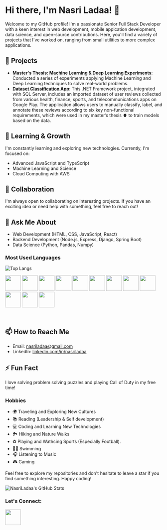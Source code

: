 # Hi there, I'm Nasri Ladaa! 👋

Welcome to my GitHub profile! I'm a passionate Senior Full Stack Developer with a keen interest in web development, mobile applcation development, data science, and open-source contributions. Here, you'll find a variety of projects that I've worked on, ranging from small utilities to more complex applications.

## 🔭 Projects
-  **[Master's Thesis: Machine Learning & Deep Learning Experiments](https://github.com/NasriLadaa/Thesis_Experiments_2023_SWEN_Nasri)**: Conducted a series of experiments applying Machine Learning and Deep Learning techniques to solve real-world problems.
-  **[Dataset Classification App](https://github.com/NasriLadaa/Nasri_Sameer_Thesis_SWEN860)**: This .NET Framework project, integrated with SQL Server, includes an imported dataset of user reviews collected from various health, finance, sports, and telecommunications apps on Google Play. The application allows users to manually classify, label, and annotate these reviews according to six key non-functional requirements, which were used in my master’s thesis ⬆️ to train models based on the data.


## 🌱 Learning & Growth
I'm constantly learning and exploring new technologies. Currently, I'm focused on:
- Advanced JavaScript and TypeScript
- Machine Learning and Science
- Cloud Computing with AWS

## 👯 Collaboration
I'm always open to collaborating on interesting projects. If you have an exciting idea or need help with something, feel free to reach out!

## 💬 Ask Me About
- Web Development (HTML, CSS, JavaScript, React)
- Backend Development (Node.js, Express, Django, Spring Boot)
- Data Science (Python, Pandas, Numpy)

### Most Used Languages

![Top Langs](https://github-readme-stats.vercel.app/api/top-langs/?username=NasriLadaa&hide=html,css&count_private=true&layout=compact)

<p>
  <img src="https://cdn.jsdelivr.net/gh/devicons/devicon@latest/icons/html5/html5-original-wordmark.svg" width=50px />
  <img src="https://cdn.jsdelivr.net/gh/devicons/devicon@latest/icons/css3/css3-original-wordmark.svg" width=50px />
  <img src="https://cdn.jsdelivr.net/gh/devicons/devicon@latest/icons/javascript/javascript-plain.svg" width=50px />
  <img src="https://cdn.jsdelivr.net/gh/devicons/devicon@latest/icons/react/react-original-wordmark.svg" width="50px" />
  <img src="https://cdn.jsdelivr.net/gh/devicons/devicon@latest/icons/express/express-original-wordmark.svg" width="50px" />
  <img src="https://cdn.jsdelivr.net/gh/devicons/devicon@latest/icons/nodejs/nodejs-original-wordmark.svg" width="50px" />
  <img src="https://cdn.jsdelivr.net/gh/devicons/devicon@latest/icons/python/python-original-wordmark.svg" width=50px /> 
  <img src="https://cdn.jsdelivr.net/gh/devicons/devicon@latest/icons/java/java-original-wordmark.svg" width=50px />
  <img src="https://cdn.jsdelivr.net/gh/devicons/devicon@latest/icons/csharp/csharp-original.svg" width="50px" />
  <img src="https://cdn.jsdelivr.net/gh/devicons/devicon@latest/icons/azuresqldatabase/azuresqldatabase-original.svg" width=50px />
  <img src="https://cdn.jsdelivr.net/npm/simple-icons@v6/icons/microsoftsqlserver.svg" width="50px" />
  <img src="https://cdn.jsdelivr.net/gh/devicons/devicon@latest/icons/mongodb/mongodb-original-wordmark.svg" width="50px" />
</p>
<br>


## 📫 How to Reach Me
- Email: [nasriladaa@gmail.com](mailto:nasriladaa@gmail.com)
- LinkedIn: [linkedin.com/in/nasriladaa](https://linkedin.com/in/nasriladaa)

## ⚡ Fun Fact
I love solving problem solving puzzles and playing Call of Duty in my free time!


### Hobbies

- 🌍 Traveling and Exploring New Cultures
- 📚 Reading (Leadership & Self development)
- 💻 Coding and Learning New Technologies
- 🏞️ Hiking and Nature Walks
- ⚽ Playing and Wathcing Sports (Especially Football).
- 🏊‍♂️ Swimming
- 🎧 Listening to Music
- 🎮 Gaming


Feel free to explore my repositories and don't hesitate to leave a star if you find something interesting. Happy coding!

![NasriLadaa's GitHub Stats](https://github-readme-stats.vercel.app/api?username=NasriLadaa&show_icons=true&theme=radical)

<h3> Let's Connect:</h3>
<a href="https://www.linkedin.com/in/nasriladaa/"><img src="https://cdn.jsdelivr.net/gh/devicons/devicon@latest/icons/linkedin/linkedin-original.svg" width=50px /></a>

